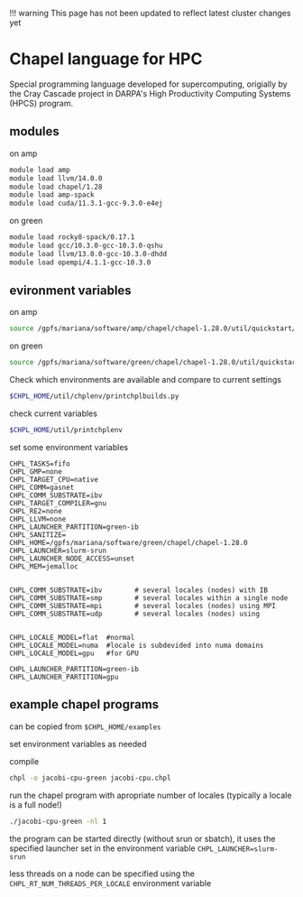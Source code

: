 !!! warning
    This page has not been updated to reflect latest cluster changes yet

# Chapel language for HPC


Special programming language developed for supercomputing, origially by the Cray Cascade project in DARPA's High Productivity Computing Systems (HPCS) program.


## modules

on amp

```bash
module load amp
module load llvm/14.0.0
module load chapel/1.28
module load amp-spack
module load cuda/11.3.1-gcc-9.3.0-e4ej
```

on green

```bash
module load rocky8-spack/0.17.1
module load gcc/10.3.0-gcc-10.3.0-qshu
module load llvm/13.0.0-gcc-10.3.0-dhdd
module load opempi/4.1.1-gcc-10.3.0
```


## evironment variables

on amp

```bash
source /gpfs/mariana/software/amp/chapel/chapel-1.28.0/util/quickstart/setchplenv.bash
```
    
on green

```bash
source /gpfs/mariana/software/green/chapel/chapel-1.28.0/util/quickstart/setchplenv.bash
```

Check which environments are available and compare to current settings

```bash
$CHPL_HOME/util/chplenv/printchplbuilds.py
```

check current variables

```bash
$CHPL_HOME/util/printchplenv
```

set some environment variables

    CHPL_TASKS=fifo
    CHPL_GMP=none
    CHPL_TARGET_CPU=native
    CHPL_COMM=gasnet
    CHPL_COMM_SUBSTRATE=ibv
    CHPL_TARGET_COMPILER=gnu
    CHPL_RE2=none
    CHPL_LLVM=none
    CHPL_LAUNCHER_PARTITION=green-ib
    CHPL_SANITIZE=
    CHPL_HOME=/gpfs/mariana/software/green/chapel/chapel-1.28.0
    CHPL_LAUNCHER=slurm-srun
    CHPL_LAUNCHER_NODE_ACCESS=unset
    CHPL_MEM=jemalloc


    CHPL_COMM_SUBSTRATE=ibv        # several locales (nodes) with IB
    CHPL_COMM_SUBSTRATE=smp        # several locales within a single node
    CHPL_COMM_SUBSTRATE=mpi        # several locales (nodes) using MPI
    CHPL_COMM_SUBSTRATE=udp        # several locales (nodes) using 


    CHPL_LOCALE_MODEL=flat  #normal
    CHPL_LOCALE_MODEL=numa  #locale is subdevided into numa domains
    CHPL_LOCALE_MODEL=gpu   #for GPU

    CHPL_LAUNCHER_PARTITION=green-ib
    CHPL_LAUNCHER_PARTITION=gpu


## example chapel programs

can be copied from `$CHPL_HOME/examples`

set environment variables as needed

compile

```bash
chpl -o jacobi-cpu-green jacobi-cpu.chpl
```

run the chapel program with apropriate number of locales (typically a locale is a full node!)

```bash
./jacobi-cpu-green -nl 1
```

the program can be started directly (without srun or sbatch), it uses the specified launcher set in the environment variable `CHPL_LAUNCHER=slurm-srun`


less threads on a node can be specified using the `CHPL_RT_NUM_THREADS_PER_LOCALE` environment variable

